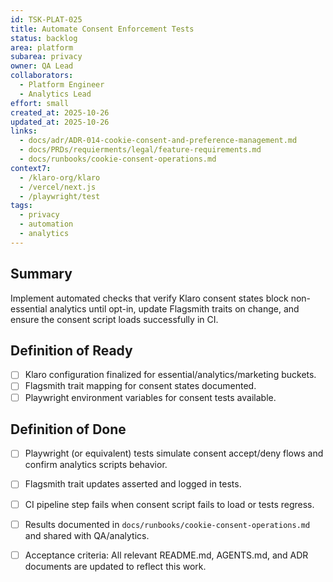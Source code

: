 ```yaml
---
id: TSK-PLAT-025
title: Automate Consent Enforcement Tests
status: backlog
area: platform
subarea: privacy
owner: QA Lead
collaborators:
  - Platform Engineer
  - Analytics Lead
effort: small
created_at: 2025-10-26
updated_at: 2025-10-26
links:
  - docs/adr/ADR-014-cookie-consent-and-preference-management.md
  - docs/PRDs/requierments/legal/feature-requirements.md
  - docs/runbooks/cookie-consent-operations.md
context7:
  - /klaro-org/klaro
  - /vercel/next.js
  - /playwright/test
tags:
  - privacy
  - automation
  - analytics
---
```


## Summary
Implement automated checks that verify Klaro consent states block non-essential analytics until opt-in, update Flagsmith traits on change, and ensure the consent script loads successfully in CI.

## Definition of Ready
- [ ] Klaro configuration finalized for essential/analytics/marketing buckets.
- [ ] Flagsmith trait mapping for consent states documented.
- [ ] Playwright environment variables for consent tests available.

## Definition of Done
- [ ] Playwright (or equivalent) tests simulate consent accept/deny flows and confirm analytics scripts behavior.
- [ ] Flagsmith trait updates asserted and logged in tests.
- [ ] CI pipeline step fails when consent script fails to load or tests regress.
- [ ] Results documented in `docs/runbooks/cookie-consent-operations.md` and shared with QA/analytics.
- [ ] Acceptance criteria: All relevant README.md, AGENTS.md, and ADR documents are updated to reflect this work.

